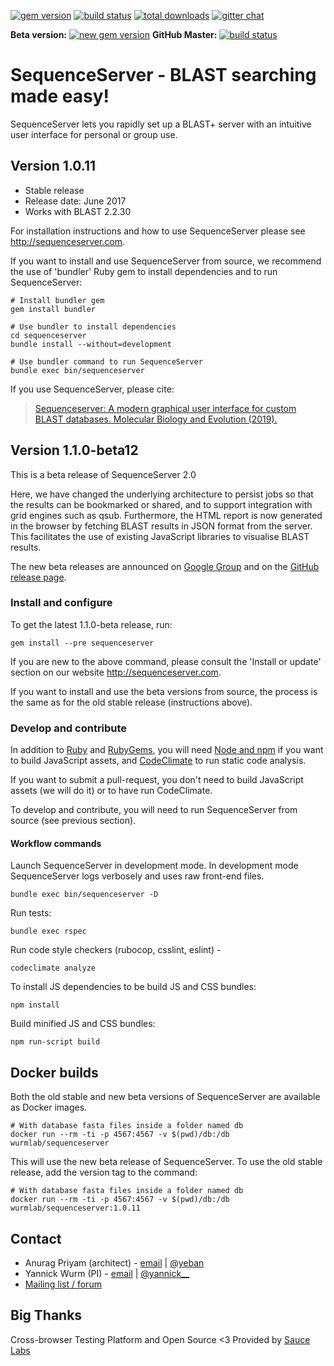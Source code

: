 [![gem version](https://img.shields.io/badge/version-1.0.x%20(old%20stable)-green.svg)](http://rubygems.org/gems/sequenceserver)
[![build status](https://secure.travis-ci.org/wurmlab/sequenceserver.png?branch=1.0.x)](https://travis-ci.org/wurmlab/sequenceserver)
[![total downloads](http://ruby-gem-downloads-badge.herokuapp.com/sequenceserver?type=total&color=brightgreen)](http://rubygems.org/gems/sequenceserver)
[![gitter chat](https://badges.gitter.im/gitterHQ/gitter.png)](https://gitter.im/wurmlab/sequenceserver)

**Beta version:** 
[![new gem version](https://img.shields.io/badge/version-1.1.0%20(new%20beta)-yellowgreen.svg)](http://rubygems.org/gems/sequenceserver) **GitHub Master:** [![build status](https://secure.travis-ci.org/wurmlab/sequenceserver.png)](https://travis-ci.org/wurmlab/sequenceserver)




<!--[![code climate](https://codeclimate.com/github/wurmlab/sequenceserver/badges/gpa.svg)](https://codeclimate.com/github/wurmlab/sequenceserver)-->
<!--[![coverage](https://codeclimate.com/github/wurmlab/sequenceserver/badges/coverage.svg)](https://codeclimate.com/github/wurmlab/sequenceserver)-->
<!--[![browser matrix](https://saucelabs.com/browser-matrix/yeban.svg)](https://saucelabs.com/u/yeban)-->

# SequenceServer - BLAST searching made easy!

SequenceServer lets you rapidly set up a BLAST+ server with an intuitive user interface for personal or group use.

## Version 1.0.11

- Stable release
- Release date: June 2017
- Works with BLAST 2.2.30

For installation instructions and how to use SequenceServer please see
http://sequenceserver.com.

If you want to install and use SequenceServer from source, we recommend the
use of 'bundler' Ruby gem to install dependencies and to run SequenceServer:

    # Install bundler gem
    gem install bundler

    # Use bundler to install dependencies
    cd sequenceserver
    bundle install --without=development

    # Use bundler command to run SequenceServer
    bundle exec bin/sequenceserver

If you use SequenceServer, please cite:

> [Sequenceserver: A modern graphical user interface for custom BLAST
  databases. Molecular Biology and Evolution
  (2019).](https://doi.org/10.1093/molbev/msz185)

## Version 1.1.0-beta12

This is a beta release of SequenceServer 2.0

Here, we have changed the underlying architecture to persist jobs so that
the results can be bookmarked or shared, and to support integration with
grid engines such as qsub. Furthermore, the HTML report is now generated
in the browser by fetching BLAST results in JSON format from the server.
This facilitates the use of existing JavaScript libraries to visualise
BLAST results.

The new beta releases are announced on [Google Group](https://groups.google.com/forum/#!forum/sequenceserver) and on the [GitHub release page](https://github.com/wurmlab/sequenceserver/releases).

### Install and configure

To get the latest 1.1.0-beta release, run:

    gem install --pre sequenceserver

If you are new to the above command, please consult the 'Install or update'
section on our website http://sequenceserver.com.

If you want to install and use the beta versions from source, the process is
the same as for the old stable release (instructions above).

### Develop and contribute

In addition to [Ruby](https://www.ruby-lang.org/en/) and [RubyGems](https://rubygems.org/), you will need [Node and npm](https://nodejs.org/) if you want to build JavaScript assets, and [CodeClimate](https://codeclimate.com/) to run static code analysis.

If you want to submit a pull-request, you don't need to build JavaScript assets
(we will do it) or to have run CodeClimate.

To develop and contribute, you will need to run SequenceServer from source (see
previous section).

#### Workflow commands

Launch SequenceServer in development mode. In development mode SequenceServer
logs verbosely and uses raw front-end files.

    bundle exec bin/sequenceserver -D

Run tests:

    bundle exec rspec

Run code style checkers (rubocop, csslint, eslint) -

    codeclimate analyze

To install JS dependencies to be build JS and CSS bundles:

    npm install

Build minified JS and CSS bundles:

    npm run-script build

## Docker builds

Both the old stable and new beta versions of SequenceServer are available as
Docker images.

```
# With database fasta files inside a folder named db
docker run --rm -ti -p 4567:4567 -v $(pwd)/db:/db wurmlab/sequenceserver
```

This will use the new beta release of SequenceServer. To use the old stable
release, add the version tag to the command:

```
# With database fasta files inside a folder named db
docker run --rm -ti -p 4567:4567 -v $(pwd)/db:/db wurmlab/sequenceserver:1.0.11
```

## Contact

* Anurag Priyam (architect) - [email](mailto:anurag08priyam@gmail.com) | [@yeban](//twitter.com/yeban)
* Yannick Wurm  (PI) - [email](mailto:yannickwurm@gmail.com) | [@yannick\_\_](//twitter.com/yannick__)
* [Mailing list / forum](https://groups.google.com/forum/#!forum/sequenceserver)

## Big Thanks

Cross-browser Testing Platform and Open Source <3 Provided by [Sauce Labs](https://saucelabs.com)
